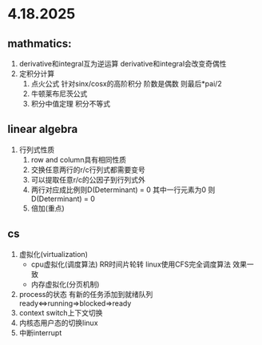 # 4.18.2025

## mathmatics:

1.  derivative和integral互为逆运算 derivative和integral会改变奇偶性
2. 定积分计算 
	1. 点火公式 针对sinx/cosx的高阶积分 阶数是偶数 则最后*pai/2 
	2. 牛顿莱布尼茨公式
	3. 积分中值定理  积分不等式

## linear algebra

1. 行列式性质
	1. row and column具有相同性质
	2. 交换任意两行的r/c行列式都需要变号
	3. 可以提取任意r/c的公因子到行列式外
	4. 两行对应成比例则D(Determinant) = 0 其中一行元素为0 则D(Determinant) = 0
	5. 倍加(重点) 



## cs

1. 虚拟化(virtualization) 
	- cpu虚拟化(调度算法) RR时间片轮转 linux使用CFS完全调度算法 效果一致
	- 内存虚拟化(分页机制)
2. process的状态 有新的任务添加到就绪队列 ready<=>running=>blocked=>ready
3. context switch上下文切换
4. 内核态用户态的切换linux
5. 中断interrupt